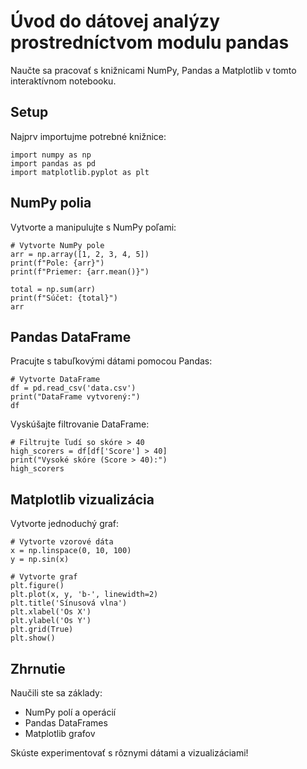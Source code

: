 # Úvod do dátovej analýzy prostredníctvom modulu pandas

Naučte sa pracovať s knižnicami NumPy, Pandas a Matplotlib v tomto interaktívnom notebooku.

## Setup

Najprv importujme potrebné knižnice:

```[readonly,mustExecute]
import numpy as np
import pandas as pd
import matplotlib.pyplot as plt
```

## NumPy polia

Vytvorte a manipulujte s NumPy poľami:

```
# Vytvorte NumPy pole
arr = np.array([1, 2, 3, 4, 5])
print(f"Pole: {arr}")
print(f"Priemer: {arr.mean()}")

total = np.sum(arr)
print(f"Súčet: {total}")
arr
```

## Pandas DataFrame

Pracujte s tabuľkovými dátami pomocou Pandas:

```
# Vytvorte DataFrame
df = pd.read_csv('data.csv')
print("DataFrame vytvorený:")
df
```

Vyskúšajte filtrovanie DataFrame:

```
# Filtrujte ľudí so skóre > 40
high_scorers = df[df['Score'] > 40]
print("Vysoké skóre (Score > 40):")
high_scorers
```

## Matplotlib vizualizácia

Vytvorte jednoduchý graf:

```
# Vytvorte vzorové dáta
x = np.linspace(0, 10, 100)
y = np.sin(x)

# Vytvorte graf
plt.figure()
plt.plot(x, y, 'b-', linewidth=2)
plt.title('Sínusová vlna')
plt.xlabel('Os X')
plt.ylabel('Os Y')
plt.grid(True)
plt.show()
```

## Zhrnutie

Naučili ste sa základy:

- NumPy polí a operácií
- Pandas DataFrames
- Matplotlib grafov

Skúste experimentovať s rôznymi dátami a vizualizáciami!
